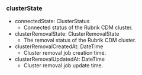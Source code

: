 ### clusterState
- connectedState: ClusterStatus
  - Connected status of the Rubrik CDM cluster.
- clusterRemovalState: ClusterRemovalState
  - The removal status of the Rubrik CDM cluster.
- clusterRemovalCreatedAt: DateTime
  - Cluster removal job creation time.
- clusterRemovalUpdatedAt: DateTime
  - Cluster removal job update time.
